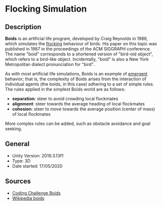 # Flocking Simulation
## Description
**Boids** is an artificial life program, developed by Craig Reynolds in 1986, which simulates the [flocking](https://en.wikipedia.org/wiki/Flocking_(behavior) "Flocking (behavior)") behaviour of birds. His paper on this topic was published in 1987 in the proceedings of the ACM SIGGRAPH conference. The name "boid" corresponds to a shortened version of "bird-oid object", which refers to a bird-like object. Incidentally, "boid" is also a New York Metropolitan dialect pronunciation for "bird".

As with most artificial life simulations, Boids is an example of [emergent](https://en.wikipedia.org/wiki/Emergence "Emergence") behavior; that is, the complexity of Boids arises from the interaction of individual agents (the boids, in this case) adhering to a set of simple rules. The rules applied in the simplest Boids world are as follows:

-   **separation**: steer to avoid crowding local flockmates
-   **alignment**: steer towards the average heading of local flockmates
-   **cohesion**: steer to move towards the average position (center of mass) of local flockmates

More complex rules can be added, such as obstacle avoidance and goal seeking.
## General
- Unity Version: 2019.3.13f1
- Type: 3D
- Date started: 17/05/2020
## Sources
- [Coding Challenge Boids](https://www.youtube.com/watch?v=mhjuuHl6qHM)
- [Wikipedia boids](https://en.wikipedia.org/wiki/Boids)
<!--stackedit_data:
eyJoaXN0b3J5IjpbMTAyODM3NDQ0OCwxODcyNTQ4OTg4LC0zNj
IxNDE3MDEsMTE2ODQ3MTI2NV19
-->